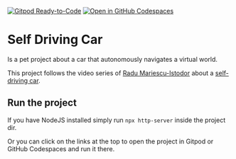 [![Gitpod Ready-to-Code](https://img.shields.io/badge/Gitpod-ready--to--code-blue?logo=gitpod)](https://gitpod.io/#https://github.com/maar-ten/self-driving-car)
[![Open in GitHub Codespaces](https://img.shields.io/badge/Open%20in%20GitHub%20Codespaces-3f363d?logo=github)](https://codespaces.new/maar-ten/self-driving-car?quickstart=1)

# Self Driving Car
Is a pet project about a car that autonomously navigates a virtual world.

This project follows the video series of [Radu Mariescu-Istodor](https://radufromfinland.com) about a [self-driving car](https://www.youtube.com/playlist?list=PLB0Tybl0UNfYoJE7ZwsBQoDIG4YN9ptyY).

## Run the project
If you have NodeJS installed simply run `npx http-server` inside the project dir.

Or you can click on the links at the top to open the project in Gitpod or GitHub Codespaces and run it there.
